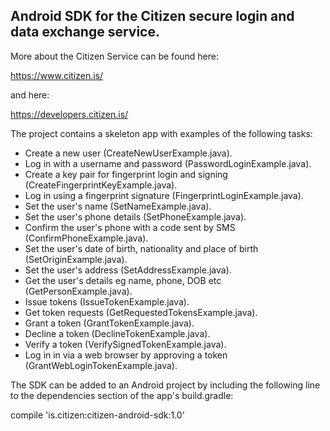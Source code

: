## Android SDK for the Citizen secure login and data exchange service.

More about the Citizen Service can be found here:

  https://www.citizen.is/

and here:

  https://developers.citizen.is/

The project contains a skeleton app with examples of the following tasks:

  - Create a new user (CreateNewUserExample.java).
  - Log in with a username and password (PasswordLoginExample.java).
  - Create a key pair for fingerprint login and signing (CreateFingerprintKeyExample.java).
  - Log in using a fingerprint signature (FingerprintLoginExample.java).
  - Set the user's name (SetNameExample.java).
  - Set the user's phone details (SetPhoneExample.java).
  - Confirm the user's phone with a code sent by SMS (ConfirmPhoneExample.java).
  - Set the user's date of birth, nationality and place of birth (SetOriginExample.java).
  - Set the user's address (SetAddressExample.java).
  - Get the user's details eg name, phone, DOB etc (GetPersonExample.java).
  - Issue tokens (IssueTokenExample.java).
  - Get token requests (GetRequestedTokensExample.java).
  - Grant a token (GrantTokenExample.java).
  - Decline a token (DeclineTokenExample.java).
  - Verify a token (VerifySignedTokenExample.java).
  - Log in in via a web browser by approving a token (GrantWebLoginTokenExample.java).

The SDK can be added to an Android project by including the following line to the dependencies section of the app's build.gradle:

  compile 'is.citizen:citizen-android-sdk:1.0'
